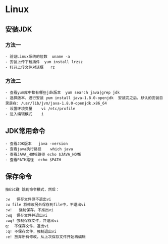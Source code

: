 # Linux

## 安装JDK

### 方法一

    - 验证Linux系统的位数  uname -a
    - 安装上传下载插件  yum install lrzsz
    - 打开上传文件对话框   rz
    
### 方法二

    - 查看yum库中都有哪些jdk版本  yum search java|grep jdk
    - 选择版本，进行安装 yum install java-1.8.0-openjdk  安装完之后，默认的安装目录是在: /usr/lib/jvm/java-1.8.0-openjdk.x86_64
    - 设置环境变量    vi /etc/profile
    - 进入编辑模式    i
    
## JDK常用命令

    - 查看JDK版本   java -version
    - 查看java执行路径    which java
    - 查看JAVA_HOME路径 echo $JAVA_HOME
    - 查看PATH路径  echo $PATH
    
 ## 保存命令
      
    按ESC键 跳到命令模式，然后：
     
    :w   保存文件但不退出vi
    :w file 将修改另外保存到file中，不退出vi
    :w!   强制保存，不推出vi
    :wq  保存文件并退出vi
    :wq! 强制保存文件，并退出vi
    q:  不保存文件，退出vi
    :q! 不保存文件，强制退出vi
    :e! 放弃所有修改，从上次保存文件开始再编辑
